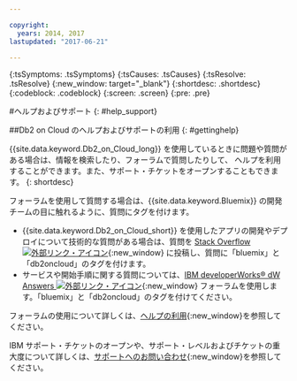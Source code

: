 ```yaml
---

copyright:
  years: 2014, 2017
lastupdated: "2017-06-21"

---
```


<!-- Attribute definitions --> 
{:tsSymptoms: .tsSymptoms} 
{:tsCauses: .tsCauses} 
{:tsResolve: .tsResolve} 
{:new_window: target="_blank"}
{:shortdesc: .shortdesc}
{:codeblock: .codeblock}
{:screen: .screen}
{:pre: .pre}

#ヘルプおよびサポート
{: #help_support}

##Db2 on Cloud のヘルプおよびサポートの利用
{: #gettinghelp}

{{site.data.keyword.Db2_on_Cloud_long}} を使用しているときに問題や質問がある場合は、情報を検索したり、フォーラムで質問したりして、
ヘルプを利用することができます。また、サポート・チケットをオープンすることもできます。
{: shortdesc}

フォーラムを使用して質問する場合は、{{site.data.keyword.Bluemix}} の開発チームの目に触れるように、質問にタグを付けます。

* {{site.data.keyword.Db2_on_Cloud_short}} を使用したアプリの開発やデプロイについて技術的な質問がある場合は、質問を [Stack Overflow ![外部リンク・アイコン](../../icons/launch-glyph.svg "外部リンク・アイコン")](https://stackoverflow.com/questions/ask/advice?){:new_window} に投稿し、質問に「bluemix」と「db2oncloud」のタグを付けます。
* サービスや開始手順に関する質問については、[IBM developerWorks® dW Answers ![外部リンク・アイコン](../../icons/launch-glyph.svg "外部リンク・アイコン")](https://developer.ibm.com/answers/questions/ask/?smartspace=bluemix){:new_window} フォーラムを使用します。「bluemix」と「db2oncloud」のタグを付けてください。

フォーラムの使用について詳しくは、[ヘルプの利用](/docs/support/index.html#getting-help){:new_window}を参照してください。

IBM サポート・チケットのオープンや、サポート・レベルおよびチケットの重大度について詳しくは、[サポートへのお問い合わせ](/docs/support/index.html#contacting-support){:new_window}を参照してください。



